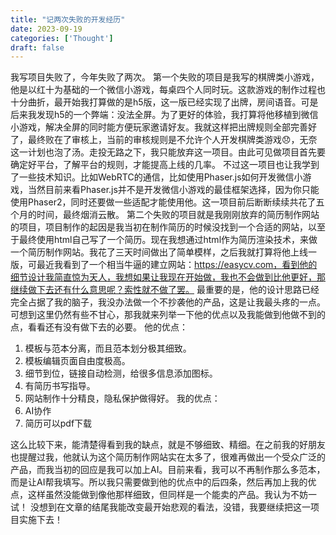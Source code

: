 ```yaml
---
title: "记两次失败的开发经历"
date: 2023-09-19
categories: ['Thought']
draft: false
---
```


我写项目失败了，今年失败了两次。
第一个失败的项目是我写的棋牌类小游戏，他是以红十为基础的一个微信小游戏，每桌四个人同时玩。这款游戏的制作过程也十分曲折，最开始我打算做的是h5版，这一版已经实现了出牌，房间语音。可是后来我发现h5的一个弊端：没法全屏。为了更好的体验，我打算将他移植到微信小游戏，解决全屏的同时能方便玩家邀请好友。我就这样把出牌规则全部完善好了，最终败在了审核上，当前的审核规则是不允许个人开发棋牌类游戏😞，无奈这一计划也泡了汤。走投无路之下，我只能放弃这一项目。由此可见做项目首先要确定好平台，了解平台的规则，才能提高上线的几率。
不过这一项目也让我学到了一些技术知识。比如WebRTC的通信，比如使用Phaser.js如何开发微信小游戏，当然目前来看Phaser.js并不是开发微信小游戏的最佳框架选择，因为你只能使用Phaser2，同时还要做一些适配才能使用他。这一项目前后断断续续共花了五个月的时间，最终烟消云散。
第二个失败的项目就是我刚刚放弃的简历制作网站的项目，项目制作的起因是我当初在制作简历的时候没找到一个合适的网站，以至于最终使用html自己写了一个简历。现在我想通过html作为简历渲染技术，来做一个简历制作网站。我花了三天时间做出了简单模样，之后我就打算将他上线一版，可最近我看到了一个相当牛逼的建立网站：https://easycv.com，看到他的细节设计我简直惊为天人，我想如果让我现在开始做，我也不会做到比他更好，那继续做下去还有什么意思呢？索性就不做了罢。
最重要的是，他的设计思路已经完全占据了我的脑子，我没办法做一个不抄袭他的产品，这是让我最头疼的一点。可想到这里仍然有些不甘心，那我就来列举一下他的优点以及我能做到他做不到的点，看看还有没有做下去的必要。
他的优点：
1. 模板与范本分离，而且范本划分极其细致。
2. 模板编辑页面自由度极高。
3. 细节到位，链接自动检测，给很多信息添加图标。
4. 有简历书写指导。
5. 网站制作十分精良，隐私保护做得好。
我的优点：
1. AI协作
2. 简历可以pdf下载

这么比较下来，能清楚得看到我的缺点，就是不够细致、精细。在之前我的好朋友也提醒过我，他就认为这个简历制作网站实在太多了，很难再做出一个受众广泛的产品，而我当初的回应是我可以加上AI。目前来看，我可以不再制作那么多范本，而是让AI帮我填写。所以我只需要做到他的优点中的后四条，然后再加上我的优点，这样虽然没能做到像他那样细致，但同样是一个能卖的产品。我认为不妨一试！
没想到在文章的结尾我能改变最开始悲观的看法，没错，我要继续把这一项目实施下去！
